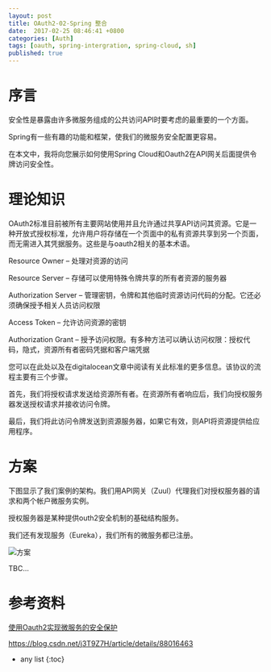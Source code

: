 ```yaml
---
layout: post
title: OAuth2-02-Spring 整合
date:  2017-02-25 08:46:41 +0800
categories: [Auth]
tags: [oauth, spring-intergration, spring-cloud, sh]
published: true
---
```


# 序言

安全性是暴露由许多微服务组成的公共访问API时要考虑的最重要的一个方面。

Spring有一些有趣的功能和框架，使我们的微服务安全配置更容易。

在本文中，我将向您展示如何使用Spring Cloud和Oauth2在API网关后面提供令牌访问安全性。

# 理论知识

OAuth2标准目前被所有主要网站使用并且允许通过共享API访问其资源。它是一种开放式授权标准，允许用户将存储在一个页面中的私有资源共享到另一个页面，而无需进入其凭据服务。这些是与oauth2相关的基本术语。

Resource Owner – 处理对资源的访问

Resource Server – 存储可以使用特殊令牌共享的所有者资源的服务器

Authorization Server – 管理密钥，令牌和其他临时资源访问代码的分配。它还必须确保授予相关人员访问权限

Access Token – 允许访问资源的密钥

Authorization Grant – 授予访问权限。有多种方法可以确认访问权限：授权代码，隐式，资源所有者密码凭据和客户端凭据

您可以在此处以及在digitalocean文章中阅读有关此标准的更多信息。该协议的流程主要有三个步骤。

首先，我们将授权请求发送给资源所有者。在资源所有者响应后，我们向授权服务器发送授权请求并接收访问令牌。

最后，我们将此访问令牌发送到资源服务器，如果它有效，则API将资源提供给应用程序。

# 方案

下图显示了我们案例的架构。我们用API网关（Zuul）代理我们对授权服务器的请求和两个帐户微服务实例。

授权服务器是某种提供outh2安全机制的基础结构服务。

我们还有发现服务（Eureka），我们所有的微服务都已注册。

![方案](https://ss.csdn.net/p?https://mmbiz.qpic.cn/mmbiz_png/R3InYSAIZkGVJ9Wn31ESXpe6jEjiaENcY53FjtpoyjiaV9enkibu4ricj4V9xibIiaecgm0enNZJdT1ibMFz8Agn6vOPQ/640?wx_fmt=png)


TBC...

# 参考资料


[使用Oauth2实现微服务的安全保护](https://mp.weixin.qq.com/s/ScsXPdA5uKz9qVrv_CGC3A)

https://blog.csdn.net/j3T9Z7H/article/details/88016463

* any list
{:toc}